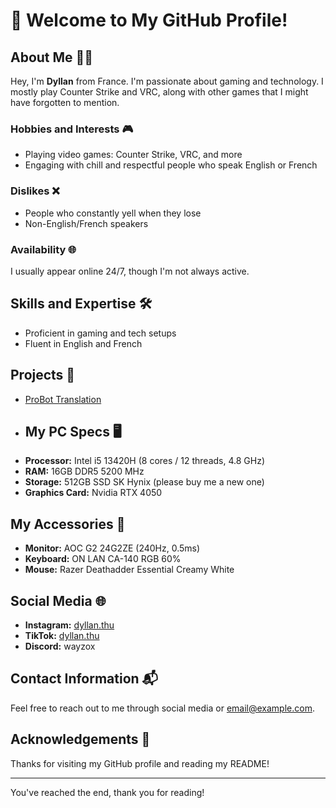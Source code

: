# 👋 Welcome to My GitHub Profile!

## About Me 🙇‍♂️

Hey, I'm **Dyllan** from France. I'm passionate about gaming and technology. I mostly play Counter Strike and VRC, along with other games that I might have forgotten to mention.

### Hobbies and Interests 🎮
- Playing video games: Counter Strike, VRC, and more
- Engaging with chill and respectful people who speak English or French

### Dislikes ❌
- People who constantly yell when they lose
- Non-English/French speakers

### Availability 🌐
I usually appear online 24/7, though I'm not always active.

## Skills and Expertise 🛠️
- Proficient in gaming and tech setups
- Fluent in English and French

## Projects 🚀
- [ProBot Translation](https://crowdin.com/project/probot/)
- ## My PC Specs 🖥️
- **Processor:** Intel i5 13420H (8 cores / 12 threads, 4.8 GHz)
- **RAM:** 16GB DDR5 5200 MHz
- **Storage:** 512GB SSD SK Hynix (please buy me a new one)
- **Graphics Card:** Nvidia RTX 4050

## My Accessories 🔫
- **Monitor:** AOC G2 24G2ZE (240Hz, 0.5ms)
- **Keyboard:** ON LAN CA-140 RGB 60%
- **Mouse:** Razer Deathadder Essential Creamy White

## Social Media 🌐
- **Instagram:** [dyllan.thu](https://instagram.com/dyllan.thu)
- **TikTok:** [dyllan.thu](https://tiktok.com/@dyllan.thu)
- **Discord:** wayzox

## Contact Information 📬
Feel free to reach out to me through social media or [email@example.com](mailto:email@example.com).

## Acknowledgements 🙏
Thanks for visiting my GitHub profile and reading my README!

---

You've reached the end, thank you for reading!
